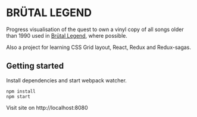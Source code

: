 # BRÜTAL LEGEND

Progress visualisation of the quest to own a vinyl copy of all songs older than 1990 used in [Brütal Legend](https://en.wikipedia.org/wiki/Br%C3%BCtal_Legend), where possible.

Also a project for learning CSS Grid layout, React, Redux and Redux-sagas.

## Getting started

Install dependencies and start webpack watcher.

    npm install
    npm start
    
Visit site on http://localhost:8080
